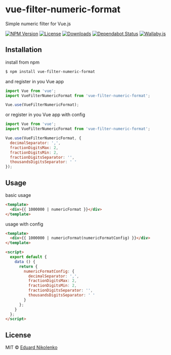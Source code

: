 # vue-filter-numeric-format
Simple numeric filter for Vue.js

[![NPM Version](https://img.shields.io/npm/v/vue-filter-numeric-format.svg)](https://www.npmjs.com/package/vue-filter-numeric-format)
[![License](https://img.shields.io/npm/l/vue-filter-numeric-format.svg)](/LICENSE)
[![Downloads](https://img.shields.io/npm/dm/vue-filter-numeric-format.svg)](https://npmcharts.com/compare/vue-filter-numeric-format?minimal=true)
[![Dependabot Status](https://api.dependabot.com/badges/status?host=github&repo=eduardnikolenko/vue-filter-numeric-format)](https://dependabot.com)
[![Wallaby.js](https://img.shields.io/badge/wallaby.js-configured-green.svg)](https://wallabyjs.com)

## Installation

install from npm
```bash
$ npm install vue-filter-numeric-format
```
and register in you Vue app
```js
import Vue from 'vue';
import VueFilterNumericFormat from 'vue-filter-numeric-format';

Vue.use(VueFilterNumericFormat);
```
or register in you Vue app with config
```js
import Vue from 'vue';
import VueFilterNumericFormat from 'vue-filter-numeric-format';

Vue.use(VueFilterNumericFormat, {
  decimalSeparator: ',',
  fractionDigitsMax: 2,
  fractionDigitsMin: 2,
  fractionDigitsSeparator: '',
  thousandsDigitsSeparator: ' '
});
```

## Usage

basic usage
```html
<template>
  <div>{{ 1000000 | numericFormat }}</div>
</template>
```

usage with config
```html
<template>
  <div>{{ 1000000 | numericFormat(numericFormatConfig) }}</div>
</template>

<script>
  export default {
    data () {
      return {
        numericFormatConfig: {
          decimalSeparator: ',',
          fractionDigitsMax: 2,
          fractionDigitsMin: 2,
          fractionDigitsSeparator: '',
          thousandsDigitsSeparator: ' '
        }
      };
    }
  };
</script>
```

## License

MIT © [Eduard Nikolenko](https://github.com/eduardnikolenko)

